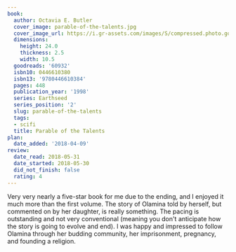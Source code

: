```yaml
---
book:
  author: Octavia E. Butler
  cover_image: parable-of-the-talents.jpg
  cover_image_url: https://i.gr-assets.com/images/S/compressed.photo.goodreads.com/books/1170553715l/60932._SX98_.jpg
  dimensions:
    height: 24.0
    thickness: 2.5
    width: 10.5
  goodreads: '60932'
  isbn10: 0446610380
  isbn13: '9780446610384'
  pages: 448
  publication_year: '1998'
  series: Earthseed
  series_position: '2'
  slug: parable-of-the-talents
  tags:
  - scifi
  title: Parable of the Talents
plan:
  date_added: '2018-04-09'
review:
  date_read: 2018-05-31
  date_started: 2018-05-30
  did_not_finish: false
  rating: 4
---
```


Very very nearly a five-star book for me due to the ending, and I enjoyed it much more than the first volume. The story of Olamina told by herself, but commented on by her daughter, is really something. The pacing is outstanding and not very conventional (meaning you don't anticipate how the story is going to evolve and end). I was happy and impressed to follow Olamina through her budding community, her imprisonment, pregnancy, and founding a religion.
